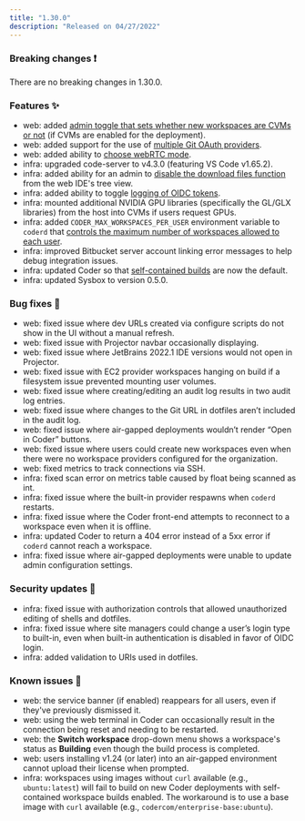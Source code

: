 ```yaml
---
title: "1.30.0"
description: "Released on 04/27/2022"
---
```


### Breaking changes ❗

There are no breaking changes in 1.30.0.

### Features ✨

- web: added
  [admin toggle that sets whether new workspaces are CVMs or not](../admin/workspace-management/cvms/management.md#default-workspaces-to-cvms)
  (if CVMs are enabled for the deployment).
- web: added support for the use of
  [multiple Git OAuth providers](../admin/git.md).
- web: added ability to
  [choose webRTC mode](../workspaces/preferences.md#networking).
- infra: upgraded code-server to v4.3.0 (featuring VS Code v1.65.2).
- infra: added ability for an admin to
  [disable the download files function](../guides/admin/disable-downloads.md)
  from the web IDE's tree view.
- infra: added ability to toggle
  [logging of OIDC tokens](../admin/access-control/manage.md#logging).
- infra: mounted additional NVIDIA GPU libraries (specifically the GL/GLX
  libraries) from the host into CVMs if users request GPUs.
- infra: added `CODER_MAX_WORKSPACES_PER_USER` environment variable to `coderd`
  that
  [controls the maximum number of workspaces allowed to each user](../admin/workspace-management/limits.md).
- infra: improved Bitbucket server account linking error messages to help debug
  integration issues.
- infra: updated Coder so that
  [self-contained builds](../admin/workspace-management/self-contained-builds.md)
  are now the default.
- infra: updated Sysbox to version 0.5.0.

### Bug fixes 🐛

- web: fixed issue where dev URLs created via configure scripts do not show in
  the UI without a manual refresh.
- web: fixed issue with Projector navbar occasionally displaying.
- web: fixed issue where JetBrains 2022.1 IDE versions would not open in
  Projector.
- web: fixed issue with EC2 provider workspaces hanging on build if a filesystem
  issue prevented mounting user volumes.
- web: fixed issue where creating/editing an audit log results in two audit log
  entries.
- web: fixed issue where changes to the Git URL in dotfiles aren’t included in
  the audit log.
- web: fixed issue where air-gapped deployments wouldn’t render “Open in Coder”
  buttons.
- web: fixed issue where users could create new workspaces even when there were
  no workspace providers configured for the organization.
- web: fixed metrics to track connections via SSH.
- infra: fixed scan error on metrics table caused by float being scanned as int.
- infra: fixed issue where the built-in provider respawns when `coderd`
  restarts.
- infra: fixed issue where the Coder front-end attempts to reconnect to a
  workspace even when it is offline.
- infra: updated Coder to return a 404 error instead of a 5xx error if `coderd`
  cannot reach a workspace.
- infra: fixed issue where air-gapped deployments were unable to update admin
  configuration settings.

### Security updates 🔐

- infra: fixed issue with authorization controls that allowed unauthorized
  editing of shells and dotfiles.
- infra: fixed issue where site managers could change a user’s login type to
  built-in, even when built-in authentication is disabled in favor of OIDC
  login.
- infra: added validation to URIs used in dotfiles.

### Known issues 🔧

- web: the service banner (if enabled) reappears for all users, even if they've
  previously dismissed it.
- web: using the web terminal in Coder can occasionally result in the connection
  being reset and needing to be restarted.
- web: the **Switch workspace** drop-down menu shows a workspace's status as
  **Building** even though the build process is completed.
- web: users installing v1.24 (or later) into an air-gapped environment cannot
  upload their license when prompted.
- infra: workspaces using images without `curl` available (e.g.,
  `ubuntu:latest`) will fail to build on new Coder deployments with
  self-contained workspace builds enabled. The workaround is to use a base image
  with `curl` available (e.g., `codercom/enterprise-base:ubuntu`).
